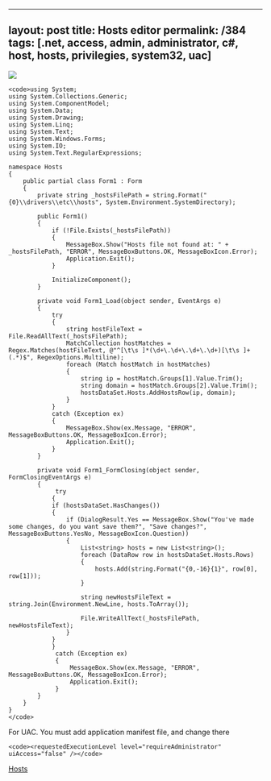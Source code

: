 ---
layout: post
title: Hosts editor
permalink: /384
tags: [.net, access, admin, administrator, c#, host, hosts, privilegies, system32, uac]
----

![](http://mac-blog.org.ua/wp-content/uploads/hosts.png)

    
    <code>using System;
    using System.Collections.Generic;
    using System.ComponentModel;
    using System.Data;
    using System.Drawing;
    using System.Linq;
    using System.Text;
    using System.Windows.Forms;
    using System.IO;
    using System.Text.RegularExpressions;
    
    namespace Hosts
    {
        public partial class Form1 : Form
        {
            private string _hostsFilePath = string.Format("{0}\\drivers\\etc\\hosts", System.Environment.SystemDirectory);
    
            public Form1()
            {
                if (!File.Exists(_hostsFilePath))
                {
                    MessageBox.Show("Hosts file not found at: " + _hostsFilePath, "ERROR", MessageBoxButtons.OK, MessageBoxIcon.Error);
                    Application.Exit();
                }
    
                InitializeComponent();
            }
    
            private void Form1_Load(object sender, EventArgs e)
            {
                try
                {
                    string hostFileText = File.ReadAllText(_hostsFilePath);
                    MatchCollection hostMatches = Regex.Matches(hostFileText, @"^[\t\s ]*(\d+\.\d+\.\d+\.\d+)[\t\s ]+(.*)$", RegexOptions.Multiline);
                    foreach (Match hostMatch in hostMatches)
                    {
                        string ip = hostMatch.Groups[1].Value.Trim();
                        string domain = hostMatch.Groups[2].Value.Trim();
                        hostsDataSet.Hosts.AddHostsRow(ip, domain);
                    }
                }
                catch (Exception ex)
                {
                    MessageBox.Show(ex.Message, "ERROR", MessageBoxButtons.OK, MessageBoxIcon.Error);
                    Application.Exit();
                }
            }
    
            private void Form1_FormClosing(object sender, FormClosingEventArgs e)
            { 
                 try
                {
                if (hostsDataSet.HasChanges())
                {
                    if (DialogResult.Yes == MessageBox.Show("You've made some changes, do you want save them?", "Save changes?", MessageBoxButtons.YesNo, MessageBoxIcon.Question))
                    {
                        List<string> hosts = new List<string>();
                        foreach (DataRow row in hostsDataSet.Hosts.Rows)
                        {
                            hosts.Add(string.Format("{0,-16}{1}", row[0], row[1]));
                        }
    
                        string newHostsFileText = string.Join(Environment.NewLine, hosts.ToArray());
    
                        File.WriteAllText(_hostsFilePath, newHostsFileText);
                    }
                }
                }
                 catch (Exception ex)
                 {
                     MessageBox.Show(ex.Message, "ERROR", MessageBoxButtons.OK, MessageBoxIcon.Error);
                     Application.Exit();
                 }
            }
        }
    }
    </code>


For UAC. You must add application manifest file, and change there

    
    <code><requestedExecutionLevel level="requireAdministrator" uiAccess="false" /></code>


[Hosts](http://mac-blog.org.ua/wp-content/uploads/Hosts.zip)

